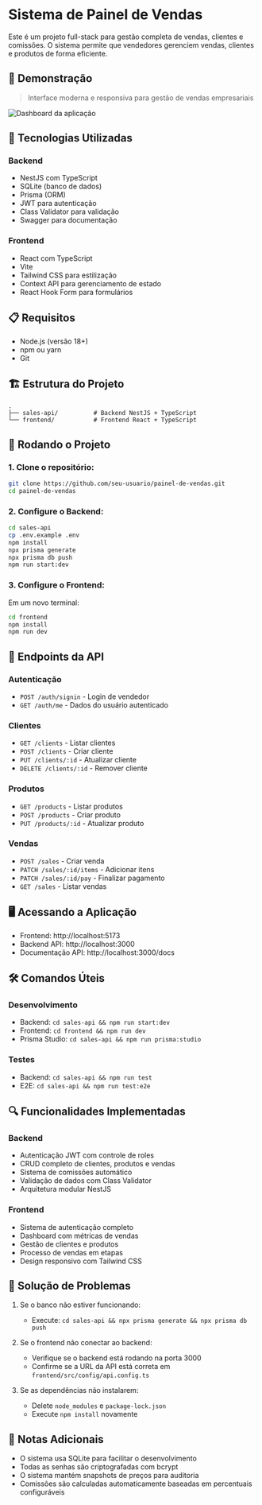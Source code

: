 # Sistema de Painel de Vendas

Este é um projeto full-stack para gestão completa de vendas, clientes e comissões. O sistema permite que vendedores gerenciem vendas, clientes e produtos de forma eficiente.

## 🎥 Demonstração

> Interface moderna e responsiva para gestão de vendas empresariais

![Dashboard da aplicação](./demo.png)

## 🚀 Tecnologias Utilizadas

### Backend

- NestJS com TypeScript
- SQLite (banco de dados)
- Prisma (ORM)
- JWT para autenticação
- Class Validator para validação
- Swagger para documentação

### Frontend

- React com TypeScript
- Vite
- Tailwind CSS para estilização
- Context API para gerenciamento de estado
- React Hook Form para formulários

## 📋 Requisitos

- Node.js (versão 18+)
- npm ou yarn
- Git

## 🏗️ Estrutura do Projeto

```
.
├── sales-api/          # Backend NestJS + TypeScript
└── frontend/           # Frontend React + TypeScript
```

## 🚀 Rodando o Projeto

### 1. Clone o repositório:

```bash
git clone https://github.com/seu-usuario/painel-de-vendas.git
cd painel-de-vendas
```

### 2. Configure o Backend:

```bash
cd sales-api
cp .env.example .env
npm install
npx prisma generate
npx prisma db push
npm run start:dev
```

### 3. Configure o Frontend:

Em um novo terminal:

```bash
cd frontend
npm install
npm run dev
```

## 🔗 Endpoints da API

### Autenticação

- `POST /auth/signin` - Login de vendedor
- `GET /auth/me` - Dados do usuário autenticado

### Clientes

- `GET /clients` - Listar clientes
- `POST /clients` - Criar cliente
- `PUT /clients/:id` - Atualizar cliente
- `DELETE /clients/:id` - Remover cliente

### Produtos

- `GET /products` - Listar produtos
- `POST /products` - Criar produto
- `PUT /products/:id` - Atualizar produto

### Vendas

- `POST /sales` - Criar venda
- `PATCH /sales/:id/items` - Adicionar itens
- `PATCH /sales/:id/pay` - Finalizar pagamento
- `GET /sales` - Listar vendas

## 🖥️ Acessando a Aplicação

- Frontend: http://localhost:5173
- Backend API: http://localhost:3000
- Documentação API: http://localhost:3000/docs

## 🛠️ Comandos Úteis

### Desenvolvimento

- Backend: `cd sales-api && npm run start:dev`
- Frontend: `cd frontend && npm run dev`
- Prisma Studio: `cd sales-api && npm run prisma:studio`

### Testes

- Backend: `cd sales-api && npm run test`
- E2E: `cd sales-api && npm run test:e2e`

## 🔍 Funcionalidades Implementadas

### Backend

- Autenticação JWT com controle de roles
- CRUD completo de clientes, produtos e vendas
- Sistema de comissões automático
- Validação de dados com Class Validator
- Arquitetura modular NestJS

### Frontend

- Sistema de autenticação completo
- Dashboard com métricas de vendas
- Gestão de clientes e produtos
- Processo de vendas em etapas
- Design responsivo com Tailwind CSS

## 🚨 Solução de Problemas

1. Se o banco não estiver funcionando:

   - Execute: `cd sales-api && npx prisma generate && npx prisma db push`

2. Se o frontend não conectar ao backend:

   - Verifique se o backend está rodando na porta 3000
   - Confirme se a URL da API está correta em `frontend/src/config/api.config.ts`

3. Se as dependências não instalarem:

   - Delete `node_modules` e `package-lock.json`
   - Execute `npm install` novamente

## 📝 Notas Adicionais

- O sistema usa SQLite para facilitar o desenvolvimento
- Todas as senhas são criptografadas com bcrypt
- O sistema mantém snapshots de preços para auditoria
- Comissões são calculadas automaticamente baseadas em percentuais configuráveis
